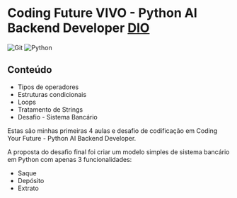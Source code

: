 # Coding Future VIVO -  Python AI Backend Developer [DIO](https://web.dio.me/track/coding-future-vivo-python-ai-backend-developer)
![Git](https://img.shields.io/badge/GIT-E44C30?style=for-the-badge&logo=git&logoColor=white)
![Python](https://img.shields.io/badge/python-3670A0?style=for-the-badge&logo=python&logoColor=ffdd54)
## Conteúdo
- Tipos de operadores
- Estruturas condicionais
- Loops
- Tratamento de Strings
- Desafio - Sistema Bancário

Estas são minhas primeiras 4 aulas e desafio de codificação em Coding Your Future - Python AI Backend Developer.

A proposta do desafio final foi criar um modelo simples de sistema bancário em Python com apenas 3 funcionalidades:
* Saque
* Depósito
* Extrato
